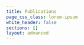 ```yaml
---
title: Publications
page_css_class: lorem-ipsum
white_header: false
sections: []
layout: advanced
---
```

